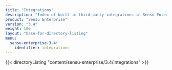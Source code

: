 ```yaml
---
title: "Integrations"
description: "Index of built-in third-party integrations in Sensu Enterprise"
product: "Sensu Enterprise"
version: "3.4"
weight: 100
layout: "base-for-directory-listing"
menu:
  sensu-enterprise-3.4:
    identifier: integrations
---
```


{{< directoryListing "content/sensu-enterprise/3.4/integrations" >}}
